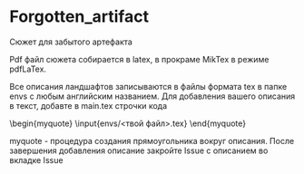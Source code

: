 # Forgotten_artifact
Сюжет для забытого артефакта

Pdf файл сюжета собирается в latex, в прокраме MikTex в режиме pdfLaTex.

Все описания ландшафтов записываются в файлы формата tex в папке envs с любым английским названием.
Для добавления вашего описания в текст, добавте в main.tex строчки кода

\begin{myquote}
\input{envs/<твой файл>.tex}
\end{myquote}

myquote - процедура создания прямоугольника вокруг описания.
После завершения добавления описание закройте Issue с описанием во вкладке Issue
